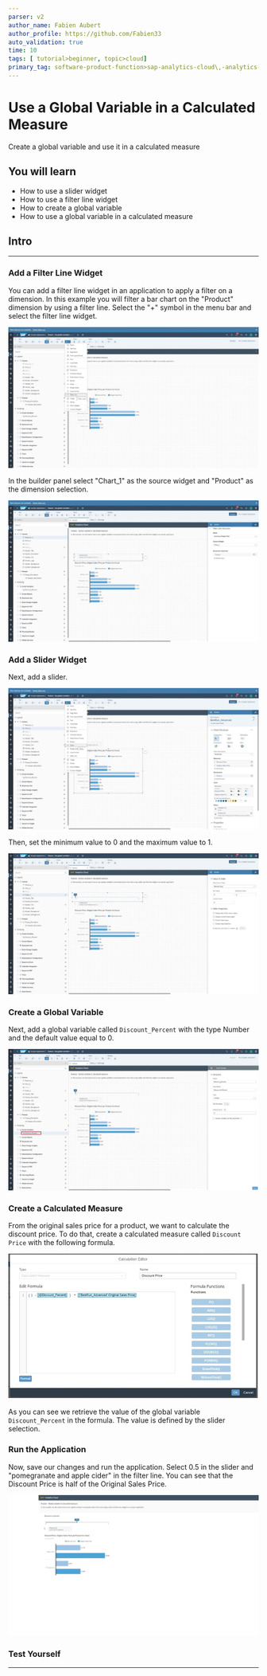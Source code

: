 ```yaml
---
parser: v2
author_name: Fabien Aubert
author_profile: https://github.com/Fabien33
auto_validation: true
time: 10
tags: [ tutorial>beginner, topic>cloud]
primary_tag: software-product-function>sap-analytics-cloud\,-analytics-designer
---
```


# Use a Global Variable in a Calculated Measure
<!-- description --> Create a global variable and use it in a calculated measure

<!-- ## Prerequisites
 - Prerequisite 1
 - Prerequisite 2 -->

## You will learn
  - How to use a slider widget
  - How to use a filter line widget
  - How to create a global variable
  - How to use a global variable in a calculated measure

## Intro
<!-- Add additional information: Background information, longer prerequisites -->

---

### Add a Filter Line Widget


You can add a filter line widget in an application to apply a filter on a dimension. In this example you will filter a bar chart on the "Product" dimension by using a filter line. Select the "+" symbol in the menu bar and select the filter line widget.

![2.5.1](2.5.1.jpg)

In the builder panel select "Chart_1" as the source widget and "Product" as the dimension selection.

![2.5.2](2.5.2.jpg)


### Add a Slider Widget


Next, add a slider.

![2.5.3](2.5.3.jpg)

Then, set the minimum value to 0 and the maximum value to 1.

![2.5.4](2.5.4.jpg)



### Create a Global Variable


Next, add a global variable called `Discount_Percent` with the type Number and the default value equal to 0.

![2.5.5](2.5.5.jpg)


### Create a Calculated Measure


From the original sales price for a product, we want to calculate the discount price. To do that, create a calculated measure called `Discount Price` with the following formula.

![2.5.6](2.5.6.jpg)

As you can see we retrieve the value of the global variable `Discount_Percent` in the formula. The value is defined by the slider selection.


### Run the Application


Now, save our changes and run the application. Select 0.5 in the slider and "pomegranate and apple cider" in the filter line. You can see that the Discount Price is half of the Original Sales Price.

![2.5.7](2.5.7.jpg)


### Test Yourself




---
